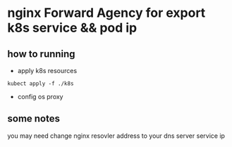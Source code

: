 # nginx Forward Agency  for  export k8s service && pod ip

## how to running

* apply k8s resources

```code
kubect apply -f ./k8s
```

* config os proxy

## some notes

you may need change nginx resovler address to your dns server service ip
